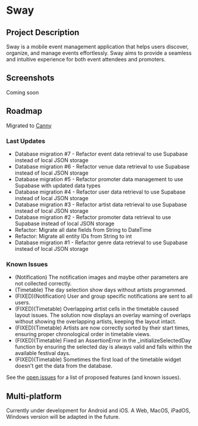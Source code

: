# Sway

## Project Description
Sway is a mobile event management application that helps users discover, organize, and manage events effortlessly. Sway aims to provide a seamless and intuitive experience for both event attendees and promoters.

## Screenshots
Coming soon

## Roadmap
Migrated to [Canny](https://swayapp.canny.io/)

### Last Updates
* Database migration #7 - Refactor event data retrieval to use Supabase instead of local JSON storage
* Database migration #6 - Refactor venue data retrieval to use Supabase instead of local JSON storage
* Database migration #5 - Refactor promoter data management to use Supabase with updated data types
* Database migration #4 - Refactor user data retrieval to use Supabase instead of local JSON storage
* Database migration #3 - Refactor artist data retrieval to use Supabase instead of local JSON storage
* Database migration #2 - Refactor promoter data retrieval to use Supabase instead of local JSON storage
* Refactor: Migrate all date fields from String to DateTime
* Refactor: Migrate all entity IDs from String to int
* Database migration #1 - Refactor genre data retrieval to use Supabase instead of local JSON storage

### Known Issues
* (Notification) The notification images and maybe other parameters are not collected correctly.
* (Timetable) The day selection show days without artists programmed.
* (FIXED)(Notification) User and group specific notifications are sent to all users.
* (FIXED)(Timetable) Overlapping artist cells in the timetable caused layout issues. The solution now displays an overlay warning of overlaps without showing the overlapping artists, keeping the layout intact.
* (FIXED)(Timetable) Artists are now correctly sorted by their start times, ensuring proper chronological order in timetable views.
* (FIXED)(Timetable) Fixed an AssertionError in the _initializeSelectedDay function by ensuring the selected day is always valid and falls within the available festival days.
* (FIXED)(Timetable) Sometimes the first load of the timetable widget doesn't get the data from the database.

See the [open issues](https://github.com/SwayLtd/Sway-App/issues) for a list of proposed features (and known issues).

## Multi-platform
Currently under development for Android and iOS. A Web, MacOS, iPadOS, Windows version will be adapted in the future.
